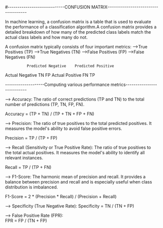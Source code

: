 #-----------------------------CONFUSION MATRIX-------------------------------------

In machine learning, a confusion matrix is a table that is used to evaluate the performance of a classification algorithm.A confusion matrix provides a detailed breakdown of how many of the predicted class labels match the actual class labels and how many do not.

A confusion matrix typically consists of four important metrics:
-->True Positives (TP)
-->True Negatives (TN)
-->False Positives (FP)
-->False Negatives (FN)

              Predicted Negative    Predicted Positive
Actual Negative         TN                  FP
Actual Positive         FN                  TP


--------------------Computing various performance metrics---------------------------

--> Accuracy: The ratio of correct predictions (TP and TN) to the total number of predictions (TP, TN, FP, FN).

Accuracy = (TP + TN) / (TP + TN + FP + FN)

--> Precision: The ratio of true positives to the total predicted positives. It measures the model's ability to avoid false positive errors.

Precision = TP / (TP + FP)

--> Recall (Sensitivity or True Positive Rate): The ratio of true positives to the total actual positives. It measures the model's ability to identify all relevant instances.

Recall = TP / (TP + FN)

--> F1-Score: The harmonic mean of precision and recall. It provides a balance between precision and recall and is especially useful when class distribution is imbalanced.

F1-Score = 2 * (Precision * Recall) / (Precision + Recall)

--> Specificity (True Negative Rate):
               Specificity = TN / (TN + FP)

--> False Positive Rate (FPR):      
               FPR = FP / (TN + FP)






         